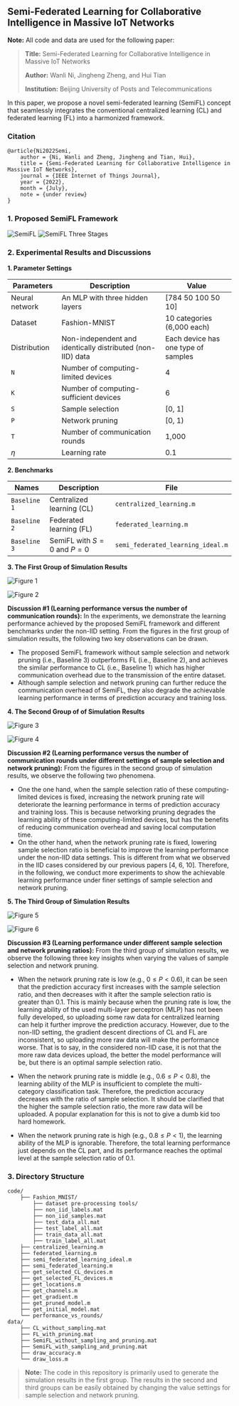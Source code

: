 ## Semi-Federated Learning for Collaborative Intelligence in Massive IoT Networks

**Note:** All code and data are used for the following paper:
> **Title:** Semi-Federated Learning for Collaborative Intelligence in Massive IoT Networks
>
> **Author:** Wanli Ni, Jingheng Zheng, and Hui Tian
>
> **Institution:**  Beijing University of Posts and Telecommunications

In this paper, we propose a novel semi-federated learning (SemiFL) concept that seamlessly integrates the conventional centralized learning (CL) and federated learning (FL) into a harmonized framework.

### Citation

```
@article{Ni2022Semi,
    author = {Ni, Wanli and Zheng, Jingheng and Tian, Hui},
    title = {Semi-Federated Learning for Collaborative Intelligence in Massive IoT Networks},
    journal = {IEEE Internet of Things Journal},
    year = {2022},
    month = {July},
    note = {under review}
}
```

### 1. Proposed SemiFL Framework

![SemiFL](img/SemiFL_framework.jpg)
![SemiFL Three Stages](img/SemiFL_three_stages.jpg)

### 2. Experimental Results and Discussions

**1. Parameter Settings**

| Parameters | Description                          | Value |
| ---------- | ------------------------------------ | ----- |
| Neural network | An MLP with three hidden layers | [784 50 100 50 10] |
| Dataset        | Fashion-MNIST  | 10 categories (6,000 each) |
| Distribution   | Non-independent and identically distributed (non-IID) data | Each device has one type of samples |
| `N`        | Number of computing-limited devices | 4     |
| `K`        | Number of computing-sufficient devices | 6     |
| `S` 		 | Sample selection | [0, 1] |
| `P` 		 | Network pruning  | [0, 1) |
| `T` 		 | Number of communication rounds | 1,000 |
| $\eta$ 	 | Learning rate    | 0.1 |

**2. Benchmarks**

| Names        | Description                   | File               |
| ------------ | ----------------------------- | ------------------ |
| `Baseline 1` | Centralized learning (CL)     | `centralized_learning.m`      |
| `Baseline 2` | Federated learning (FL)       | `federated_learning.m` |
| `Baseline 3` | SemiFL with $S=0$ and $P=0$ | `semi_federated_learning_ideal.m` |

**3. The First Group of Simulation Results**

![Figure 1](img/accuracy.jpg)

![Figure 2](img/loss.jpg)

**Discussion #1 (Learning performance versus the number of communication rounds):** In the experiments, we demonstrate the learning performance achieved by the proposed SemiFL framework and different benchmarks under the non-IID setting. From the figures in the first group of simulation results, the following two key observations can be drawn. 

- The proposed SemiFL framework without sample selection and network pruning (i.e., Baseline 3) outperforms FL (i.e., Baseline 2), and achieves the similar performance to CL (i.e., Baseline 1) which has higher communication overhead due to the transmission of the entire dataset. 
- Although sample selection and network pruning can further reduce the communication overhead of SemiFL, they also degrade the achievable learning performance in terms of prediction accuracy and training loss.

**4. The Second Group of of Simulation Results**

![Figure 3](img/accuracy_vs_rounds_sampling_and_pruning.jpg)

![Figure 4](img/loss_vs_rounds_sampling_and_pruning.jpg)

**Discussion #2 (Learning performance versus the number of communication rounds under different settings of sample selection and network pruning):** From the figures in the second group of simulation results, we observe the following two phenomena.

- One the one hand, when the sample selection ratio of these computing-limited devices is fixed, increasing the network pruning rate will deteriorate the learning performance in terms of prediction accuracy and training loss. This is because networking pruning degrades the learning ability of these computing-limited devices, but has the benefits of reducing communication overhead and saving local computation time. 
- On the other hand, when the network pruning rate is fixed, lowering sample selection ratio is beneficial to improve the learning performance under the non-IID data settings. This is different from what we observed in the IID cases considered by our previous papers [4, 6, 10]. Therefore, in the following, we conduct more experiments to show the achievable learning performance under finer settings of sample selection and network pruning.

**5. The Third Group of Simulation Results**

![Figure 5](img/accuracy_vs_selection_pruning.jpg)

![Figure 6](img/loss_vs_selection_pruning.jpg)

**Discussion #3 (Learning performance under different sample selection and network pruning ratios):** From the third group of simulation results, we observe the following three key insights when varying the values of sample selection and network pruning.

- When the network pruning rate is low (e.g., $0 \le P < 0.6$), it can be seen that the prediction accuracy first increases with the sample selection ratio, and then decreases with it after the sample selection ratio is greater than 0.1. This is mainly because when the pruning rate is low, the learning ability of the used multi-layer perceptron (MLP) has not been fully developed, so uploading some raw data for centralized learning can help it further improve the prediction accuracy. However, due to the non-IID setting, the gradient descent directions of CL and FL are inconsistent, so uploading more raw data will make the performance worse. That is to say, in the considered non-IID case, it is not that the more raw data devices upload, the better the model performance will be, but there is an optimal sample selection ratio.
- When the network pruning rate is middle (e.g., $0.6 \le P < 0.8$), the learning ability of the MLP is insufficient to complete the multi-category classification task. Therefore, the prediction accuracy decreases with the ratio of sample selection. It should be clarified that the higher the sample selection ratio, the more raw data will be uploaded. A popular explanation for this is not to give a dumb kid too hard homework.

- When the network pruning rate is high (e.g., $0.8 \le P < 1$), the learning ability of the MLP is ignorable. Therefore, the total learning performance just depends on the CL part, and its performance reaches the optimal level at the sample selection ratio of 0.1. 

### 3. Directory Structure

```
code/
	├── Fashion_MNIST/
		├── dataset pre-processing tools/
		├── non_iid_labels.mat
		├── non_iid_samples.mat
		├── test_data_all.mat
		├── test_label_all.mat
		├── train_data_all.mat
		├── train_label_all.mat
	├── centralized_learning.m
	├── federated_learning.m
	├── semi_federated_learning_ideal.m
	├── semi_federated_learning.m
	├── get_selected_CL_devices.m
	├── get_selected_FL_devices.m
	├── get_locations.m
	├── get_channels.m
	├── get_gradient.m
	├── get_pruned_model.m
	├── get_initial_model.mat
	└── performance_vs_rounds/
data/
	├── CL_without_sampling.mat
	├── FL_with_pruning.mat
	├── SemiFL_without_sampling_and_pruning.mat
	├── SemiFL_with_sampling_and_pruning.mat
	├── draw_accuracy.m
	└── draw_loss.m	
```

> **Note:** The code in this repository is primarily used to generate the simulation results in the first group. The results in the second and third groups can be easily obtained by changing the value settings for sample selection and network pruning.
